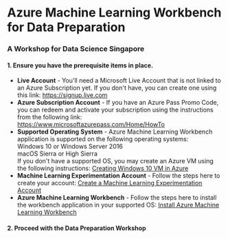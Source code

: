 # Azure Machine Learning Workbench for Data Preparation
### A Workshop for Data Science Singapore    

#### 1. Ensure you have the prerequisite items in place.    
- **Live Account** - You'll need a Microsoft Live Account that is not linked to an Azure Subscription yet. If you don't have, you can create one using this link: https://signup.live.com
- **Azure Subscription Account** - If you have an Azure Pass Promo Code, you can redeem and activate your subscription using the instructions from the following link:    
https://www.microsoftazurepass.com/Home/HowTo
-  **Supported Operating System** - Azure Machine Learning Workbench application is supported on the following operating systems:    
Windows 10 or Windows Server 2016    
macOS Sierra or High Sierra    
If you don't have a supported OS, you may create an Azure VM using the following instructions: [Creating Windows 10 VM in Azure](/creating_win10_vm_in_azure.md)
- **Machine Learning Experimentation Account** - Follow the steps here to create your account: [Create a Machine Learning Experimentation Account](/create-azure-ml-services-account.md)
- **Azure Machine Learning Workbench** - Follow the steps here to install the workbench application in your supported OS:  [Install Azure Machine Learning Workbench](/install-azure-ml-workbench.md)

#### 2. Proceed with the Data Preparation Workshop    
